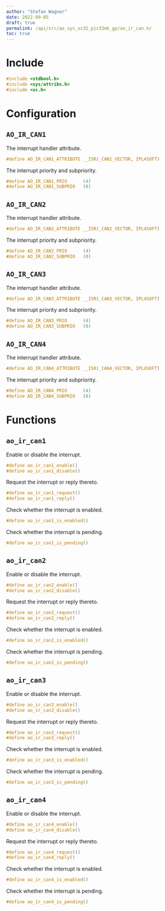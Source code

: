 ```yaml
---
author: "Stefan Wagner"
date: 2022-09-05
draft: true
permalink: /api/src/ao_sys_xc32_pic32mk_gp/ao_ir_can.h/
toc: true
---
```


# Include

```c
#include <stdbool.h>
#include <sys/attribs.h>
#include <xc.h>
```

# Configuration

## `AO_IR_CAN1`

The interrupt handler attribute.

```c
#define AO_IR_CAN1_ATTRIBUTE __ISR(_CAN1_VECTOR, IPL4SOFT)
```

The interrupt priority and subpriority.

```c
#define AO_IR_CAN1_PRIO      (4)
#define AO_IR_CAN1_SUBPRIO   (0)
```

## `AO_IR_CAN2`

The interrupt handler attribute.

```c
#define AO_IR_CAN2_ATTRIBUTE __ISR(_CAN2_VECTOR, IPL4SOFT)
```

The interrupt priority and subpriority.

```c
#define AO_IR_CAN2_PRIO      (4)
#define AO_IR_CAN2_SUBPRIO   (0)
```

## `AO_IR_CAN3`

The interrupt handler attribute.

```c
#define AO_IR_CAN3_ATTRIBUTE __ISR(_CAN3_VECTOR, IPL4SOFT)
```

The interrupt priority and subpriority.

```c
#define AO_IR_CAN3_PRIO      (4)
#define AO_IR_CAN3_SUBPRIO   (0)
```

## `AO_IR_CAN4`

The interrupt handler attribute.

```c
#define AO_IR_CAN4_ATTRIBUTE __ISR(_CAN4_VECTOR, IPL4SOFT)
```

The interrupt priority and subpriority.

```c
#define AO_IR_CAN4_PRIO      (4)
#define AO_IR_CAN4_SUBPRIO   (0)
```

# Functions

## `ao_ir_can1`

Enable or disable the interrupt.

```c
#define ao_ir_can1_enable()
#define ao_ir_can1_disable()
```

Request the interrupt or reply thereto.

```c
#define ao_ir_can1_request()
#define ao_ir_can1_reply()
```

Check whether the interrupt is enabled.

```c
#define ao_ir_can1_is_enabled()
```

Check whether the interrupt is pending.

```c
#define ao_ir_can1_is_pending()
```

## `ao_ir_can2`

Enable or disable the interrupt.

```c
#define ao_ir_can2_enable()
#define ao_ir_can2_disable()
```

Request the interrupt or reply thereto.

```c
#define ao_ir_can2_request()
#define ao_ir_can2_reply()
```

Check whether the interrupt is enabled.

```c
#define ao_ir_can2_is_enabled()
```

Check whether the interrupt is pending.

```c
#define ao_ir_can2_is_pending()
```

## `ao_ir_can3`

Enable or disable the interrupt.

```c
#define ao_ir_can3_enable()
#define ao_ir_can3_disable()
```

Request the interrupt or reply thereto.

```c
#define ao_ir_can3_request()
#define ao_ir_can3_reply()
```

Check whether the interrupt is enabled.

```c
#define ao_ir_can3_is_enabled()
```

Check whether the interrupt is pending.

```c
#define ao_ir_can3_is_pending()
```

## `ao_ir_can4`

Enable or disable the interrupt.

```c
#define ao_ir_can4_enable()
#define ao_ir_can4_disable()
```

Request the interrupt or reply thereto.

```c
#define ao_ir_can4_request()
#define ao_ir_can4_reply()
```

Check whether the interrupt is enabled.

```c
#define ao_ir_can4_is_enabled()
```

Check whether the interrupt is pending.

```c
#define ao_ir_can4_is_pending()
```
